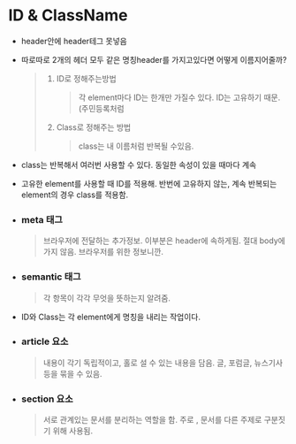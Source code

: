 # ID & ClassName

- header안에 header테그 못넣음

- 따로따로 2개의 헤더 모두 같은 명칭header를 가지고있다면 어떻게 이름지어줄까?

  > 1. ID로 정해주는방법
  >
  >    > 각 element마다 ID는 한개만 가질수 있다. ID는 고유하기 때문.(주민등록처럼
  >
  > 2. Class로 정해주는 방법
  >
  >    > class는 내 이름처럼 반복될 수있음. 

- class는 반복해서 여러번 사용할 수 있다. 동일한 속성이 있을 때마다 계속

- 고유한 element를 사용할 때 ID를 적용해. 반번에 고유하지 않는, 계속 반복되는 element의 경우  class를 적용함.

- ### meta 태그

  > 브라우저에 전달하는 추가정보. 이부분은 header에 속하게됨. 절대 body에 가지 않음. 브라우저를 위한 정보니깐.

- ### semantic 태그

  > 각 항목이 각각 무엇을 뜻하는지 알려줌.

- ID와 Class는 각 element에게 명칭을 내리는 작업이다.

- ### article 요소

  > 내용이 각기 독립적이고, 홀로 설 수 있는 내용을 담음. 글, 포럼글, 뉴스기사등을 묶을 수 있음.

- ### section 요소

  > 서로 관계있는 문서를 분리하는 역할을 함. 주로 , 문서를 다른 주제로 구분짓기 위해 사용됨.